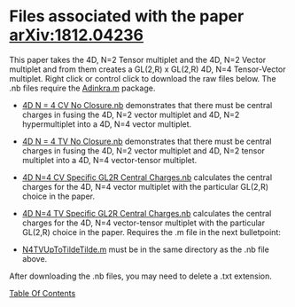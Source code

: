 # Files associated with the paper [arXiv:1812.04236](https://arxiv.org/pdf/1812.04236.pdf)
This paper takes the 4D, N=2 Tensor multiplet and the 4D, N=2 Vector multiplet and from them creates a GL(2,R) x GL(2,R) 4D, N=4 Tensor-Vector multiplet. Right click or control click to download the raw files below. The .nb files require the [Adinkra.m](https://hepthools.github.io/Adinkra/) package.


* [4D N = 4 CV No Closure.nb](https://raw.githubusercontent.com/HEPTHools/Data/master/1812.04236/4D%20N%20%3D%204%20CV%20No%20Closure.nb) demonstrates that there must be central charges in fusing the 4D, N=2 vector multiplet and 4D, N=2 hypermultiplet into a 4D, N=4 vector multiplet.

* [4D N = 4 TV No Closure.nb](https://raw.githubusercontent.com/HEPTHools/Data/master/1812.04236/4D%20N%20%3D%204%20TV%20No%20Closure.nb) demonstrates that there must be central charges in fusing the 4D, N=2 vector multiplet and 4D, N=2 tensor multiplet into a 4D, N=4 vector-tensor multiplet.

* [4D N=4 CV Specific GL2R Central Charges.nb](https://raw.githubusercontent.com/HEPTHools/Data/master/1812.04236/4D%20N%3D4%20CV%20Specific%20GL2R%20Central%20Charges.nb) 
calculates the central charges for the 4D, N=4 vector multiplet with the particular GL(2,R) choice in the paper.

* [4D N=4 TV Specific GL2R Central Charges.nb](https://raw.githubusercontent.com/HEPTHools/Data/master/1812.04236/4D%20N%3D4%20TV%20Specific%20GL2R%20Central%20Charges.nb) calculates the central charges for the 4D, N=4 vector-tensor multiplet with the particular GL(2,R) choice in the paper. Requires the .m file in the next bulletpoint:

* [N4TVUpToTildeTilde.m](https://raw.githubusercontent.com/HEPTHools/Data/master/1812.04236/N4TVUpToTildeTilde.m) must be in the same directory as the .nb file above.

After downloading the .nb files, you may need to delete a .txt extension.

[Table Of Contents](https://hepthools.github.io/Data/)
